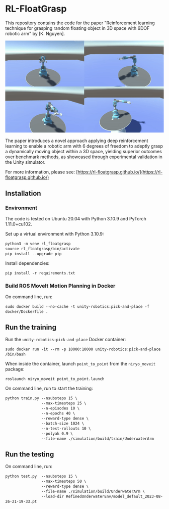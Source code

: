 # RL-FloatGrasp

This repository contains the code for the paper "Reinforcement learning technique for grasping random floating object in 3D space with 6DOF robotic arm" by [K. Nguyen]. 

![](media/demo.gif)

The paper introduces a novel approach applying deep reinforcement learning to enable a robotic arm with 6 degrees of freedom to adeptly grasp a dynamically moving object within a 3D space, yielding superior outcomes over benchmark methods, as showcased through experimental validation in the Unity simulator.

For more information, please see: [https://rl-floatgrasp.github.io/](https://rl-floatgrasp.github.io/)

## Installation

### Environment

The code is tested on Ubuntu 20.04 with Python 3.10.9 and PyTorch 1.11.0+cu102.

Set up a virtual environment with Python 3.10.9:
```
python3 -m venv rl_floatgrasp
source rl_floatgrasp/bin/activate
pip install --upgrade pip
```

Install dependencies:
```
pip install -r requirements.txt
```

### Build ROS MoveIt Motion Planning in Docker

On command line, run:
```
sudo docker build --no-cache -t unity-robotics:pick-and-place -f docker/Dockerfile .
```

## Run the training

Run the `unity-robotics:pick-and-place` Docker container:
```
sudo docker run -it --rm -p 10000:10000 unity-robotics:pick-and-place /bin/bash
```

When inside the container, launch `point_to_point` from the `niryo_moveit` package: 
```
roslaunch niryo_moveit point_to_point.launch
```

On command line, run to start the training:
```
python train.py --nsubsteps 15 \
                --max-timesteps 25 \
                --n-episodes 10 \
                --n-epochs 40 \
                --reward-type dense \
                --batch-size 1024 \
                --n-test-rollouts 10 \
                --polyak 0.9 \
                --file-name ./simulation/build/train/UnderwaterArm 
```

## Run the testing

On command line, run:
```
python test.py  --nsubsteps 15 \
                --max-timesteps 50 \
                --reward-type dense \
                --file-name ./simulation/build/UnderwaterArm \
                --load-dir RefinedUnderwaterEnv/model_default_2023-08-26-21-19-33.pt 
```
